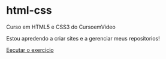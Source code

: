# html-css
 Curso em HTML5 e CSS3 do CursoemVideo

 Estou apredendo a criar sites e a gerenciar meus repositorios!

 <a href="https://mtamires.github.io/html-css/exercicios/ex001/index.html"> Eecutar o exercicio</a>
